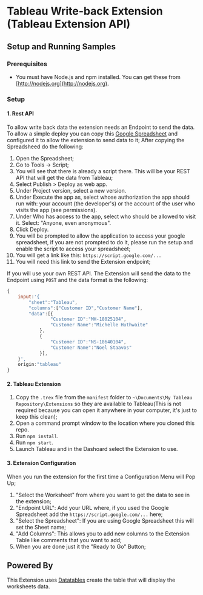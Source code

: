 # Tableau Write-back Extension (Tableau Extension API)

## Setup and Running Samples

### Prerequisites
* You must have Node.js and npm installed. You can get these from [http://nodejs.org](http://nodejs.org).

### Setup

#### 1. Rest API
To allow write back data the extension needs an Endpoint to send the data.
To allow a simple deploy you can copy this [Google Spreadsheet](https://docs.google.com/spreadsheets/d/1aiEek4tIkT4bH4BIQyCwkW9DzSJO7cgj-VyLV_AG1ek/copy) and configured it to allow the extension to send data to it;
After copying the Spreadsheed do the following:
1. Open the Spreadsheet;
2. Go to Tools -> Script;
3. You will see that there is already a script there. This  will be your REST API that will get the data from Tableau;
4. Select Publish > Deploy as web app.
5. Under Project version, select a new version.
6. Under Execute the app as, select whose authorization the app should run with: your account (the developer's) or the account of the user who visits the app (see permissions).
7. Under Who has access to the app, select who should be allowed to visit it. Select: "Anyone, even anonymous".
8. Click Deploy.
9. You will be prompted to allow the application to access your google spreadsheet, if you are not prompted to do it, please run the setup and enable the script to access your spreadsheet;
9. You will get a link like this: `https://script.google.com/...` 
10. You will need this link to send the Extension endpoint;

If you will use your own REST API. The Extension will send the data to the Endpoint using `POST` and the data format is the following:

```javascript
{
    input:'{
        "sheet":"Tableau",
        "columns":["Customer ID","Customer Name"],
        "data":[{
                "Customer ID":"MH-18025104",
                "Customer Name":"Michelle Huthwaite"
            },
            {
                "Customer ID":"NS-18640104",
                "Customer Name":"Noel Staavos"
            }],
    }',
    origin:"tableau"
}
```


#### 2. Tableau Extension
1. Copy the `.trex` file from the `manifest` folder to `~\Documents\My Tableau Repository\Extensions` so they are available to Tableau(This is not required because you can open it anywhere in your computer, it's just to keep this clean);
2. Open a command prompt window to the location where you cloned this repo.
3. Run `npm install`.
4. Run `npm start`.
5. Launch Tableau and in the Dashoard select the Extension to use.

#### 3. Extension Configuration
When you run the extension for the first time a Configuration Menu will Pop Up;
1. "Select the Worksheet" from where you want to get the data to see in the extension;
2. "Endpoint URL": Add your URL where, if you used the Google Spreadsheet add the `https://script.google.com/...` here;
3. "Select the Spreadsheet": If you are using Google Spreadsheet this will set the Sheet name;
4. "Add Columns": This allows you to add new columns to the Extension Table like comments that you want to add;
5. When you are done just it the "Ready to Go" Button;

## Powered By
This Extension uses [Datatables](https://datatables.net/) create the table that will display the worksheets data.